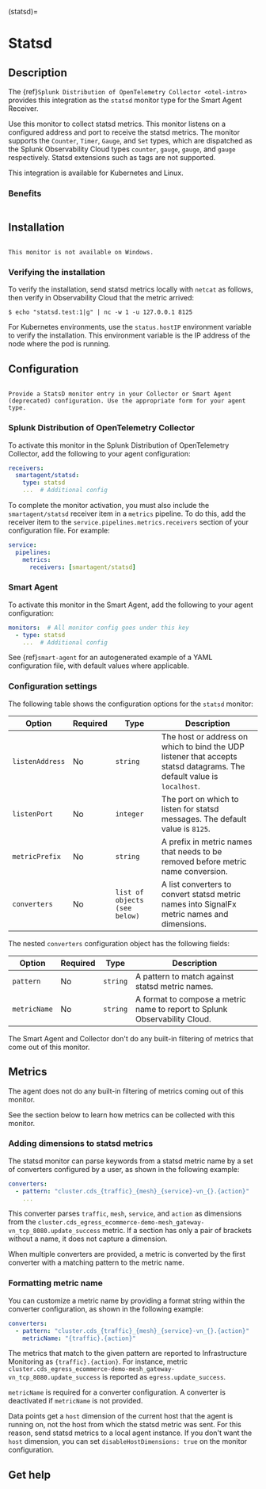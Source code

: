 (statsd)=

# Statsd
<meta name="description" content="Use this Splunk Observability Cloud integration for the Statsd monitor. See benefits, install, configuration, and metrics">


## Description

The {ref}`Splunk Distribution of OpenTelemetry Collector <otel-intro>` provides this integration as the `statsd` monitor type for the Smart Agent Receiver.

Use this monitor to collect statsd metrics. This monitor listens on a configured address and port to receive the statsd metrics. The monitor supports the `Counter`, `Timer`, `Gauge`, and `Set` types, which are dispatched as the Splunk Observability Cloud types `counter`, `gauge`, `gauge`, and `gauge` respectively. Statsd extensions such as tags are not supported.

This integration is available for Kubernetes and Linux.

### Benefits

```{include} /_includes/benefits.md
```

## Installation

```{include} /_includes/collector-installation-linux.md
```

```{note}
This monitor is not available on Windows.
```

### Verifying the installation

To verify the installation, send statsd metrics locally with `netcat` as follows, then verify in Observability Cloud that the metric arrived:

```
$ echo "statsd.test:1|g" | nc -w 1 -u 127.0.0.1 8125
```

For Kubernetes environments, use the `status.hostIP` environment variable to verify the installation. This environment variable is the IP address of the node where the pod is running. 

## Configuration

```{include} /_includes/configuration.md
```

```{note}
Provide a StatsD monitor entry in your Collector or Smart Agent (deprecated) configuration. Use the appropriate form for your agent type.
```

### Splunk Distribution of OpenTelemetry Collector

To activate this monitor in the Splunk Distribution of OpenTelemetry Collector, add the following to your agent configuration:

```yaml 
receivers:
  smartagent/statsd:
    type: statsd
    ...  # Additional config
```

To complete the monitor activation, you must also include the `smartagent/statsd` receiver item in a `metrics` pipeline. To do this, add the receiver item to the `service.pipelines.metrics.receivers` section of your configuration file. For example:

```yaml
service:
  pipelines:
    metrics:
      receivers: [smartagent/statsd]
```

### Smart Agent

To activate this monitor in the Smart Agent, add the following to your agent configuration:

```yaml
monitors:  # All monitor config goes under this key
  - type: statsd
    ...  # Additional config
```

See {ref}`smart-agent` for an autogenerated example of a YAML configuration file, with default values where applicable.

### Configuration settings

The following table shows the configuration options for the `statsd` monitor:

| Option | Required | Type | Description |
| --- | --- | --- | --- |
| `listenAddress` | No | `string` | The host or address on which to bind the UDP listener that accepts statsd datagrams. The default value is `localhost`. |
| `listenPort` | No | `integer` | The port on which to listen for statsd messages. The default value is `8125`. |
| `metricPrefix` | No | `string` | A prefix in metric names that needs to be removed before metric name conversion. |
| `converters` | No | `list of objects (see below)` | A list converters to convert statsd metric names into SignalFx metric names and dimensions. |

The nested `converters` configuration object has the following fields:

| Option | Required | Type | Description |
| --- | --- | --- | --- |
| `pattern` | No | `string` | A pattern to match against statsd metric names. |
| `metricName` | No | `string` | A format to compose a metric name to report to Splunk Observability Cloud. |

The Smart Agent and Collector don't do any built-in filtering of metrics that come out of this monitor.

## Metrics

The agent does not do any built-in filtering of metrics coming out of this monitor.

See the section below to learn how metrics can be collected with this monitor.

### Adding dimensions to statsd metrics

The statsd monitor can parse keywords from a statsd metric name by a set of converters configured by a user, as shown in the following example:

```yaml
converters:
  - pattern: "cluster.cds_{traffic}_{mesh}_{service}-vn_{}.{action}"
    ...
```

This converter parses `traffic`, `mesh`, `service`, and `action` as dimensions from the `cluster.cds_egress_ecommerce-demo-mesh_gateway-vn_tcp_8080.update_success` metric. If a section has only a pair of brackets without a name, it does not capture a dimension.

When multiple converters are provided, a metric is converted by the first converter with a matching pattern to the metric name.

### Formatting metric name

You can customize a metric name by providing a format string within the converter configuration, as shown in the following example:

```yaml
converters:
  - pattern: "cluster.cds_{traffic}_{mesh}_{service}-vn_{}.{action}"
    metricName: "{traffic}.{action}"
```

The metrics that match to the given pattern are reported to Infrastructure Monitoring as `{traffic}.{action}`.
For instance, metric `cluster.cds_egress_ecommerce-demo-mesh_gateway-vn_tcp_8080.update_success` is reported as `egress.update_success`.

`metricName` is required for a converter configuration. A converter is deactivated if `metricName` is not provided.

Data points get a `host` dimension of the current host that the agent is running on, not the host from which the statsd metric was sent. For this reason, send statsd metrics to a local agent instance. If you don't want the `host` dimension, you can set `disableHostDimensions: true` on the monitor configuration.

## Get help

```{include} /_includes/troubleshooting.md
```